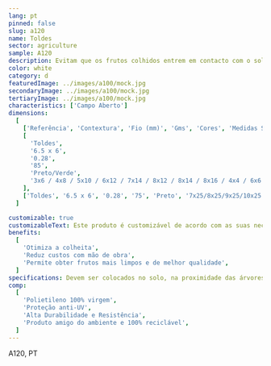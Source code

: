 ```yaml
---
lang: pt
pinned: false
slug: a120
name: Toldes
sector: agriculture
sample: A120
description: Evitam que os frutos colhidos entrem em contacto com o solo, aumentando o indíce de colheita da cultura produzida e, consequentemente, o rendimento final.
color: white
category: d
featuredImage: ../images/a100/mock.jpg
secondaryImage: ../images/a100/mock.jpg
tertiaryImage: ../images/a100/mock.jpg
characteristics: ['Campo Aberto']
dimensions:
  [
    ['Referência', 'Contextura', 'Fio (mm)', 'Gms', 'Cores', 'Medidas Standard (m)'],
    [
      'Toldes',
      '6.5 x 6',
      '0.28',
      '85',
      'Preto/Verde',
      '3x6 / 4x8 / 5x10 / 6x12 / 7x14 / 8x12 / 8x14 / 8x16 / 4x4 / 6x6 / 8x8 / 10x10 / 12x12 / 14x14',
    ],
    ['Toldes', '6.5 x 6', '0.28', '75', 'Preto', '7x25/8x25/9x25/10x25'],
  ]

customizable: true
customizableText: Este produto é customizável de acordo com as suas necessidades. Contacte-nos para mais informações.
benefits:
  [
    'Otimiza a colheita',
    'Reduz custos com mão de obra',
    'Permite obter frutos mais limpos e de melhor qualidade',
  ]
specifications: Devem ser colocados no solo, na proximidade das árvores onde será efetuada a colheita. Os toldes podem ou não possuir abertura.
comp:
  [
    'Polietileno 100% virgem',
    'Proteção anti-UV',
    'Alta Durabilidade e Resistência',
    'Produto amigo do ambiente e 100% reciclável',
  ]
---
```


A120, PT

